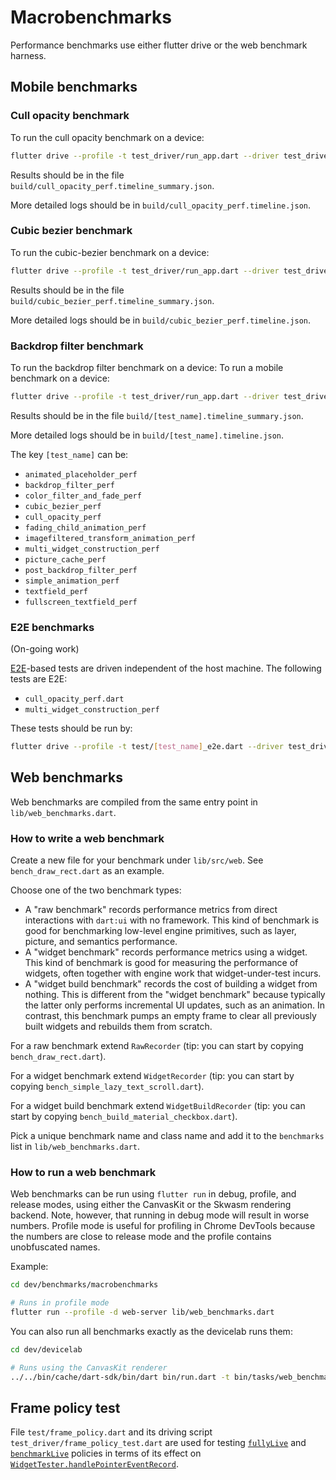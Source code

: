 # Macrobenchmarks

Performance benchmarks use either flutter drive or the web benchmark harness.

## Mobile benchmarks

### Cull opacity benchmark

To run the cull opacity benchmark on a device:

```sh
flutter drive --profile -t test_driver/run_app.dart --driver test_driver/cull_opacity_perf_test.dart
```

Results should be in the file `build/cull_opacity_perf.timeline_summary.json`.

More detailed logs should be in `build/cull_opacity_perf.timeline.json`.

### Cubic bezier benchmark

To run the cubic-bezier benchmark on a device:

```sh
flutter drive --profile -t test_driver/run_app.dart --driver test_driver/cubic_bezier_perf_test.dart
```

Results should be in the file `build/cubic_bezier_perf.timeline_summary.json`.

More detailed logs should be in `build/cubic_bezier_perf.timeline.json`.

### Backdrop filter benchmark

To run the backdrop filter benchmark on a device: To run a mobile benchmark on a
device:

```sh
flutter drive --profile -t test_driver/run_app.dart --driver test_driver/[test_name]_test.dart
```

Results should be in the file `build/[test_name].timeline_summary.json`.

More detailed logs should be in `build/[test_name].timeline.json`.

The key `[test_name]` can be:

- `animated_placeholder_perf`
- `backdrop_filter_perf`
- `color_filter_and_fade_perf`
- `cubic_bezier_perf`
- `cull_opacity_perf`
- `fading_child_animation_perf`
- `imagefiltered_transform_animation_perf`
- `multi_widget_construction_perf`
- `picture_cache_perf`
- `post_backdrop_filter_perf`
- `simple_animation_perf`
- `textfield_perf`
- `fullscreen_textfield_perf`

### E2E benchmarks

(On-going work)

[E2E](https://pub.dev/packages/e2e)-based tests are driven independent of the
host machine. The following tests are E2E:

- `cull_opacity_perf.dart`
- `multi_widget_construction_perf`

These tests should be run by:

```sh
flutter drive --profile -t test/[test_name]_e2e.dart --driver test_driver/e2e_test.dart
```

## Web benchmarks

Web benchmarks are compiled from the same entry point in
`lib/web_benchmarks.dart`.

### How to write a web benchmark

Create a new file for your benchmark under `lib/src/web`. See
`bench_draw_rect.dart` as an example.

Choose one of the two benchmark types:

- A "raw benchmark" records performance metrics from direct interactions with
  `dart:ui` with no framework. This kind of benchmark is good for benchmarking
  low-level engine primitives, such as layer, picture, and semantics
  performance.
- A "widget benchmark" records performance metrics using a widget. This kind of
  benchmark is good for measuring the performance of widgets, often together
  with engine work that widget-under-test incurs.
- A "widget build benchmark" records the cost of building a widget from nothing.
  This is different from the "widget benchmark" because typically the latter
  only performs incremental UI updates, such as an animation. In contrast, this
  benchmark pumps an empty frame to clear all previously built widgets and
  rebuilds them from scratch.

For a raw benchmark extend `RawRecorder` (tip: you can start by copying
`bench_draw_rect.dart`).

For a widget benchmark extend `WidgetRecorder` (tip: you can start by copying
`bench_simple_lazy_text_scroll.dart`).

For a widget build benchmark extend `WidgetBuildRecorder` (tip: you can start by
copying `bench_build_material_checkbox.dart`).

Pick a unique benchmark name and class name and add it to the `benchmarks` list
in `lib/web_benchmarks.dart`.

### How to run a web benchmark

Web benchmarks can be run using `flutter run` in debug, profile, and release
modes, using either the CanvasKit or the Skwasm rendering backend. Note,
however, that running in debug mode will result in worse numbers. Profile mode
is useful for profiling in Chrome DevTools because the numbers are close to
release mode and the profile contains unobfuscated names.

Example:

```sh
cd dev/benchmarks/macrobenchmarks

# Runs in profile mode
flutter run --profile -d web-server lib/web_benchmarks.dart
```

You can also run all benchmarks exactly as the devicelab runs them:

```sh
cd dev/devicelab

# Runs using the CanvasKit renderer
../../bin/cache/dart-sdk/bin/dart bin/run.dart -t bin/tasks/web_benchmarks_canvaskit.dart
```

## Frame policy test

File `test/frame_policy.dart` and its driving script
`test_driver/frame_policy_test.dart` are used for testing
[`fullyLive`](https://api.flutter.dev/flutter/flutter_test/LiveTestWidgetsFlutterBindingFramePolicy-class.html)
and
[`benchmarkLive`](https://api.flutter.dev/flutter/flutter_test/LiveTestWidgetsFlutterBindingFramePolicy-class.html)
policies in terms of its effect on
[`WidgetTester.handlePointerEventRecord`](https://api.flutter.dev/flutter/flutter_test/WidgetTester/handlePointerEventRecord.html).
